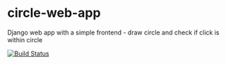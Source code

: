 # circle-web-app
Django web app with a simple frontend - draw circle and check if click is within circle

[![Build Status](https://travis-ci.org/apolloFER/circle-web-app.svg?branch=beanstalk)](https://travis-ci.org/apolloFER/circle-web-app)
